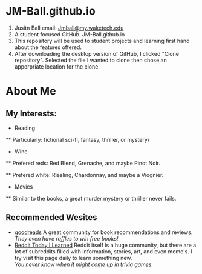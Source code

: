 # JM-Ball.github.io
1. Jusitn Ball email: Jmball@my.waketech.edu
2. A student focused GitHub. JM-Ball.github.io
3. This repository will be used to student projects and learning first hand about the features offered. 
4. After downloading the desktop version of GitHub, I clicked "Clone  repository". Selected the file I wanted to clone
then chose an apporpriate location for the clone.

# **About Me**

## My Interests:
* Reading
  
** Particularly: fictional sci-fi, fantasy, thriller, or mystery\
  
* Wine
  
** Prefered reds: Red Blend, Grenache, and maybe Pinot Noir.
  
** Prefered white: Riesling, Chardonnay, and maybe a Viognier.
* Movies
  
** Similar to the books, a great murder mystery or thriller never fails.

## Recommended Wesites
- [goodreads](https://www.goodreads.com/) A great community for book recommendations and reviews.  
  _They even have raffles to win free books!_
- [Reddit Today I Learned](https://www.reddit.com/r/todayilearned/) Reddit itself is a huge community, but there are a lot
  of subreddits filled with information, stories, art, and even meme's. I try visit this page daily to learn something new.  
  _You never know when it might come up in trivia games._
